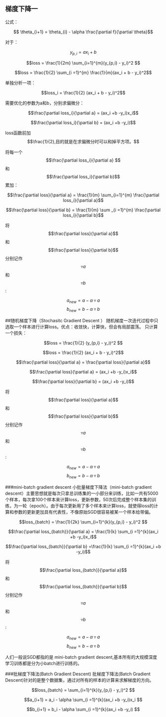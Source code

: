 ## 梯度下降一

公式：

$$ \theta_{i+1} = \theta_{i} - \alpha \frac{\partial f}{\partial \theta}$$ 

对于：

$$y_{p,i} = ax_i + b$$

$$loss = \frac{1}{2m} \sum_{i=1}^{m}(y_{p,i} - y_i)^2 $$ 

$$loss = \frac{1}{2} \sum_{i =1}^{m} \frac{1}{m}(ax_i + b  - y_i)^2$$

单独分析一项：

$$loss_i = \frac{1}{2} (ax_i + b - y_i)^2$$

需要优化的参数为a和b，分别求偏微分：

$$\frac{\partial loss_i}{\partial a} = (ax_i +b -y_i)x_i$$

$$\frac{\partial loss_i}{\partial b} = (ax_i +b -y_i)$$

loss函数前加$$\frac{1}{2},目的就是在求偏微分时可以和掉平方项。$$

将每一个$$\frac{\partial loss_i}{\partial a} $$和$$\frac{\partial loss_i}{\partial b}$$累加：

$$\frac{\partial loss}{\partial a} = \frac{1}{m} \sum_{i=1}^{m} \frac{\partial loss_i}{\partial a}$$

$$\frac{\partial loss}{\partial b} = \frac{1}{m} \sum _{i =1}^{m} \frac{\partial loss_i}{\partial b}$$

将$$\frac{\partial loss}{\partial a}$$和$$\frac{\partial loss}{\partial b}$$分别记作$$\triangledown a$$和$$\triangledown b$$:

$$a_{new} = a - \alpha \triangledown a $$
$$b_{new} = b - \alpha \triangledown b $$

##随机梯度下降（Stochasitc Gradient Descent ）
随机梯度一次迭代过程中只选取一个样本进行计算loss。优点：收敛快，计算快，但会有局部震荡。
只计算一个损失：

$$loss = \frac{1}{2} (y_{p,i} - y_i)^2 $$ 

$$loss = \frac{1}{2} (ax_i + b  - y_i)^2$$

$$\frac{\partial loss}{\partial a} = \frac{\partial loss}{\partial a}$$

$$\frac{\partial loss}{\partial a} = (ax_i +b -y_i)x_i$$

$$\frac{\partial loss}{\partial b} = (ax_i +b -y_i)$$

将$$\frac{\partial loss}{\partial a}$$和$$\frac{\partial loss}{\partial b}$$分别记作$$\triangledown a$$和$$\triangledown b$$:

$$a_{new} = a - \alpha \triangledown a $$
$$b_{new} = b - \alpha \triangledown b $$

###mini-batch gradient descent 
小批量梯度下降法（mini-batch gradient descent）主要思想就是每次只拿总训练集的一小部分来训练，比如一共有5000个样本，每次拿100个样本来计算loss，更新参数，50次后完成整个样本集的训练，为一轮（epoch）。由于每次更新用了多个样本来计算loss，就使得loss的计算和参数的更新更加具有代表性，不像原始SGD很容易被某一个样本给带偏。

$$loss_{batch} = \frac{1}{2k} \sum_{i=1}^{k}(y_{p,i} - y_i)^2 $$ 

$$\frac{\partial loss_{batch}}{\partial a} = \frac{1}{k} \sum_{i =1}^{k}(ax_i +b -y_i)x_i$$

$$\frac{\partial loss_{batch}}{\partial b} =\frac{1}{k} \sum_{i =1}^{k}(ax_i +b -y_i)$$

将$$\frac{\partial loss_{batch}}{\partial a}$$和$$\frac{\partial loss_{batch}}{\partial b}$$分别记作$$\triangledown a$$和$$\triangledown b$$:

$$a_{new} = a - \alpha \triangledown a $$
$$b_{new} = b - \alpha \triangledown b $$

人们一般说SGD都指的是 mini-batch gradient descent,基本所有的大规模深度学习训练都是分为小batch进行训练的。

###批梯度下降法(Batch Gradient Descent)
批梯度下降法(Batch Gradient Descent)针对的是整个数据集，通过对所有的样本的计算来求解梯度的方向。 

$$loss_{batch} = \sum_{i=1}^{k}(y_{p,i} - y_i)^2 $$ 

$$a_{i+1} = a_i - \alpha \sum_{i =1}^{k}(ax_i +b -y_i)x_i $$

$$b_{i+1} = b_i - \alpha \sum_{i =1}^{k}(ax_i +b -y_i) $$
 









